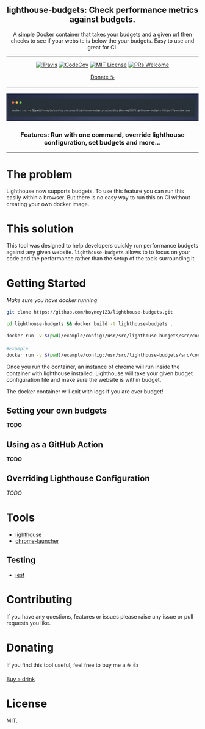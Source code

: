 <div align="center">

<h2>lighthouse-budgets: Check performance metrics against budgets.</h2>

<p>
A simple Docker container that takes your budgets and a given url then checks to see if your website is below the your budgets. Easy to use and great for CI.
</p>

  <hr />

[![Travis](https://img.shields.io/travis/boyney123/lighthouse-budgets/master.svg)](https://travis-ci.org/boyney123/lighthouse-budgets)
[![CodeCov](https://codecov.io/gh/boyney123/lighthouse-budgets/branch/master/graph/badge.svg?token=AoXW3EFgMP)](https://codecov.io/gh/boyney123/lighthouse-budgets)
[![MIT License][license-badge]][license]
[![PRs Welcome][prs-badge]][prs]

[Donate ☕](https://www.paypal.me/boyney123/5)

<hr />

<img alt="header" src="./screenshot.png" />

  <h3>Features: Run with one command, override lighthouse configuration, set budgets and more...</h3>

</div>

<hr/>

# The problem

Lighthouse now supports budgets. To use this feature you can run this easily within a browser. But there is no easy way to run this on CI without creating your own docker image.

# This solution

This tool was designed to help developers quickly run performance budgets against any given website. `lighthouse-budgets` allows to to focus on your code and the performance rather than the setup of the tools surrounding it.

# Getting Started

_Make sure you have docker running_

```sh
git clone https://github.com/boyney123/lighthouse-budgets.git
```

```sh
cd lighthouse-budgets && docker build -t lighthouse-budgets .
```

```sh
docker run -v $(pwd)/example/config:/usr/src/lighthouse-budgets/src/config lighthouse-budgets {url}

#Example
docker run -v $(pwd)/example/config:/usr/src/lighthouse-budgets/src/config lighthouse-budgets https://youtube.com


```

Once you run the container, an instance of chrome will run inside the container with lighthouse installed. Lighthouse will take your given budget configuration file and make sure the website is within budget.

The docker container will exit with logs if you are over budget!

## Setting your own budgets

**TODO**

## Using as a GitHub Action

**TODO**

## Overriding Lighthouse Configuration

_TODO_

# Tools

- [lighthouse](https://github.com/GoogleChrome/lighthouse)
- [chrome-launcher](https://github.com/GoogleChrome/chrome-launcher)

## Testing

- [jest](https://jestjs.io/)

# Contributing

If you have any questions, features or issues please raise any issue or pull requests you like.

[spectrum-badge]: https://withspectrum.github.io/badge/badge.svg
[spectrum]: https://spectrum.chat/explore-tech
[license-badge]: https://img.shields.io/github/license/boyney123/lighthouse-budgets.svg?color=yellow
[license]: https://github.com/boyney123/react.explore-tech.org/blob/master/LICENSE
[prs-badge]: https://img.shields.io/badge/PRs-welcome-brightgreen.svg?style=flat-square
[prs]: http://makeapullrequest.com
[github-watch-badge]: https://img.shields.io/github/watchers/boyney123/lighthouse-budgets.svg?style=social
[github-watch]: https://github.com/boyney123/lighthouse-budgets/watchers
[twitter]: https://twitter.com/intent/tweet?text=Check%20out%20lighthouse-budgets%20by%20%40boyney123%20https%3A%2F%2Fgithub.com%2Fboyney123%2Flighthouse-budgets%20%F0%9F%91%8D
[twitter-badge]: https://img.shields.io/twitter/url/https/github.com/boyney123/lighthouse-budgets.svg?style=social
[github-star-badge]: https://img.shields.io/github/stars/boyney123/lighthouse-budgets.svg?style=social
[github-star]: https://github.com/boyney123/lighthouse-budgets/stargazers

# Donating

If you find this tool useful, feel free to buy me a ☕ 👍

[Buy a drink](https://www.paypal.me/boyney123/5)

# License

MIT.
